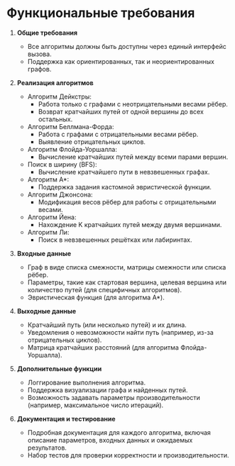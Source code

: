 # Функциональные требования  

1. **Общие требования**  
   - Все алгоритмы должны быть доступны через единый интерфейс вызова.  
   - Поддержка как ориентированных, так и неориентированных графов.  

2. **Реализация алгоритмов**  
   - Алгоритм Дейкстры:
     - Работа только с графами с неотрицательными весами рёбер.
     - Возврат кратчайших путей от одной вершины до всех остальных.  
   - Алгоритм Беллмана-Форда:
     - Работа с графами с отрицательными весами рёбер.
     - Выявление отрицательных циклов.  
   - Алгоритм Флойда-Уоршалла:
     - Вычисление кратчайших путей между всеми парами вершин.  
   - Поиск в ширину (BFS):
     - Вычисление кратчайшего пути в невзвешенных графах.  
   - Алгоритм A*:
     - Поддержка задания кастомной эвристической функции.  
   - Алгоритм Джонсона:
     - Модификация весов рёбер для работы с отрицательными весами.  
   - Алгоритм Йена:
     - Нахождение K кратчайших путей между двумя вершинами.  
   - Алгоритм Ли:
     - Поиск в невзвешенных решётках или лабиринтах.  

3. **Входные данные**  
   - Граф в виде списка смежности, матрицы смежности или списка рёбер.  
   - Параметры, такие как стартовая вершина, целевая вершина или количество путей (для специфичных алгоритмов).  
   - Эвристическая функция (для алгоритма A*).  

4. **Выходные данные**  
   - Кратчайший путь (или несколько путей) и их длина.  
   - Уведомления о невозможности найти путь (например, из-за отрицательных циклов).  
   - Матрица кратчайших расстояний (для алгоритма Флойда-Уоршалла).  

5. **Дополнительные функции**  
   - Логгирование выполнения алгоритма.  
   - Поддержка визуализации графа и найденных путей.  
   - Возможность задавать параметры производительности (например, максимальное число итераций).  

6. **Документация и тестирование**  
   - Подробная документация для каждого алгоритма, включая описание параметров, входных данных и ожидаемых результатов.  
   - Набор тестов для проверки корректности и производительности.  
